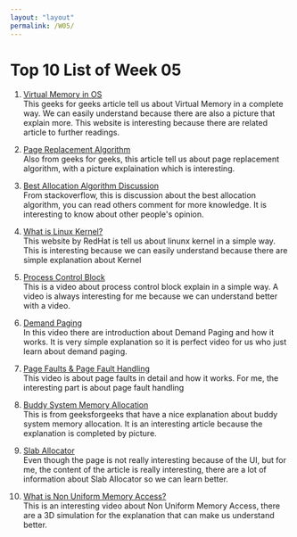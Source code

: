 ```yaml
---
layout: "layout"
permalink: /W05/
---
```


# Top 10 List of Week 05

1. [Virtual Memory in OS](https://www.geeksforgeeks.org/virtual-memory-in-operating-system/)<br>
This geeks for geeks article tell us about Virtual Memory in a complete way. We can easily understand because there are also a picture that explain more. This website is interesting because there are related article to further readings.

2. [Page Replacement Algorithm](https://www.geeksforgeeks.org/page-replacement-algorithms-in-operating-systems/)<br>
Also from geeks for geeks, this article tell us about page replacement algorithm, with a picture explaination which is interesting.

3. [Best Allocation Algorithm Discussion](https://stackoverflow.com/questions/2689296/best-allocation-algorithm)<br>
From stackoverflow, this is discussion about the best allocation algorithm, you can read others comment for more knowledge. It is interesting to know about other people's opinion.

4. [What is Linux Kernel?](https://www.redhat.com/en/topics/linux/what-is-the-linux-kernel)<br>
This website by RedHat is tell us about linunx kernel in a simple way. This is interesting because we can easily understand because there are simple explanation about Kernel

5. [Process Control Block](https://www.youtube.com/watch?v=4s2MKuVYKV8)<br>
This is a video about process control block explain in a simple way. A video is always interesting for me because we can understand better with a video.

6. [Demand Paging](https://www.youtube.com/watch?v=dOVrEbZVeoU)<br>
In this video there are introduction about Demand Paging and how it works. It is very simple explanation so it is perfect video for us who just learn about demand paging.

7. [Page Faults & Page Fault Handling](https://www.youtube.com/watch?v=Nif2TZ5Cohw)<br>
This video is about page faults in detail and how it works. For me, the interesting part is about page fault handling 

8. [Buddy System Memory Allocation](https://www.geeksforgeeks.org/buddy-system-memory-allocation-technique/)<br>
This is from geeksforgeeks that have a nice explanation about buddy system memory allocation. It is an interesting article because the explanation is completed by picture.

9. [Slab Allocator](https://www.kernel.org/doc/gorman/html/understand/understand011.html)<br>
Even though the page is not really interesting because of the UI, but for me, the content of the article is really interesting, there are a lot of information about Slab Allocator so we can learn better.

10. [What is Non Uniform Memory Access?](https://www.youtube.com/watch?v=Vmb8xGD-LV8)<br>
This is an interesting video about Non Uniform Memory Access, there are a 3D simulation for the explanation that can make us understand better.
